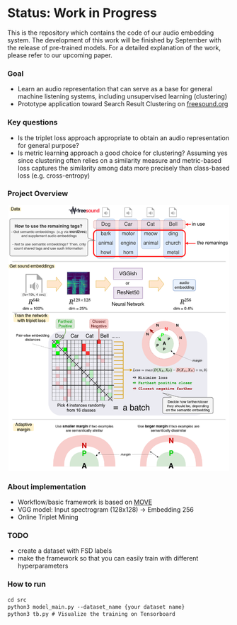 # Status: Work in Progress
This is the repository which contains the code of our audio embedding system.
The development of this work will be finished by September with the release
of pre-trained models. For a detailed explanation of the work, please refer to
our upcoming paper.

### Goal
- Learn an audio representation that can serve as a base for general machine listening systems, including unsupervised learning (clustering)
- Prototype application toward Search Result Clustering on [freesound.org](https://freesound.org)

### Key questions
- Is the triplet loss approach appropriate to obtain an audio representation for general purpose?
- Is metric learning approach a good choice for clustering?
Assuming yes since clustering often relies on a similarity measure
and metric-based loss captures the similarity among data more precisely than class-based loss (e.g. cross-entropy)

### Project Overview
<p align="center">
<img src="./notes/Triplet-Loss_Semantic.png" width="500" height="600" title="overview">
</p>

### About implementation
- Workflow/basic framework is based on [MOVE](https://github.com/furkanyesiler/move/)
- VGG model: Input spectrogram (128x128) -> Embedding 256
- Online Triplet Mining

### TODO
- create a dataset with FSD labels
- make the framework so that you can easily train with different hyperparameters

### How to run
```
cd src
python3 model_main.py --dataset_name {your dataset name}
python3 tb.py # Visualize the training on Tensorboard
```
